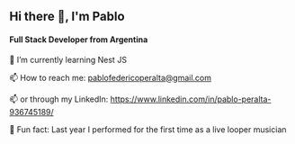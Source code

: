 
## Hi there 👋, I'm Pablo
#### Full Stack Developer from Argentina

🌱 I’m currently learning Nest JS

📫 How to reach me: pablofedericoperalta@gmail.com 

📫 or through my LinkedIn: https://www.linkedin.com/in/pablo-peralta-936745189/ 

🪩 Fun fact: Last year I performed for the first time as a live looper musician
